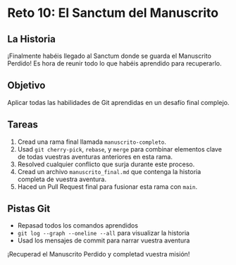 # Reto 10: El Sanctum del Manuscrito

## La Historia
¡Finalmente habéis llegado al Sanctum donde se guarda el Manuscrito Perdido! Es hora de reunir todo lo que habéis aprendido para recuperarlo.

## Objetivo
Aplicar todas las habilidades de Git aprendidas en un desafío final complejo.

## Tareas
1. Cread una rama final llamada `manuscrito-completo`.
2. Usad `git cherry-pick`, `rebase`, y `merge` para combinar elementos clave de todas vuestras aventuras anteriores en esta rama.
3. Resolved cualquier conflicto que surja durante este proceso.
4. Cread un archivo `manuscrito_final.md` que contenga la historia completa de vuestra aventura.
5. Haced un Pull Request final para fusionar esta rama con `main`.

## Pistas Git
- Repasad todos los comandos aprendidos
- `git log --graph --oneline --all` para visualizar la historia
- Usad los mensajes de commit para narrar vuestra aventura

¡Recuperad el Manuscrito Perdido y completad vuestra misión!